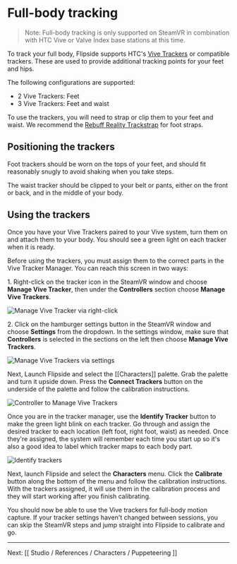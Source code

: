 # Full-body tracking

> Note: Full-body tracking is only supported on SteamVR in combination with HTC Vive or Valve Index base stations at this time.

To track your full body, Flipside supports HTC's [Vive Trackers](https://www.vive.com/us/vive-tracker) or compatible trackers.
These are used to provide additional tracking points for your feet and hips.

The following configurations are supported:

* 2 Vive Trackers: Feet
* 3 Vive Trackers: Feet and waist

To use the trackers, you will need to strap or clip them to your feet and waist.
We recommend the [Rebuff Reality Trackstrap](https://rebuffreality.com/products/trackstrap-trackbelt-plus-vivetracker-fullbodytracking)
for foot straps.

## Positioning the trackers

Foot trackers should be worn on the tops of your feet, and should fit reasonably snugly to
avoid shaking when you take steps.

The waist tracker should be clipped to your belt or pants, either on the front or back,
and in the middle of your body.

## Using the trackers

Once you have your Vive Trackers paired to your Vive system, turn them on and attach them
to your body. You should see a green light on each tracker when it is ready.

Before using the trackers, you must assign them to the correct parts in the Vive Tracker
Manager. You can reach this screen in two ways:

1\. Right-click on the tracker icon in the SteamVR window and choose **Manage Vive Tracker**,
then under the **Controllers** section choose **Manage Vive Trackers**.

![Manage Vive Tracker via right-click](https://www.flipsidexr.com/files/docs/screenshots/steamvr/Tracker.png)

2\. Click on the hamburger settings button in the SteamVR window and choose **Settings** from
the dropdown. In the settings window, make sure that **Controllers** is selected in the
sections on the left then choose **Manage Vive Trackers**.

![Manage Vive Trackers via settings](https://www.flipsidexr.com/files/docs/screenshots/steamvr/SteamVR.png)

Next, Launch Flipside and select the [[Characters]] palette. Grab the palette and turn it
upside down. Press the **Connect Trackers** button on the underside of the palette and
follow the calibration instructions.

![Controller to Manage Vive Trackers](https://www.flipsidexr.com/files/docs/screenshots/steamvr/Settings.png)

Once you are in the tracker manager, use the **Identify Tracker** button to make the green
light blink on each tracker. Go through and assign the desired tracker to each location
(left foot, right foot, waist) as needed. Once they're assigned, the system will remember
each time you start up so it's also a good idea to label which tracker maps to each body
part.

![Identify trackers](https://www.flipsidexr.com/files/docs/screenshots/steamvr/TrackerSettings.png)

Next, launch Flipside and select the **Characters** menu. Click the **Calibrate**
button along the bottom of the menu and follow the calibration instructions. With the trackers
assigned, it will use them in the calibration process and they will start working after you
finish calibrating.

You should now be able to use the Vive trackers for full-body motion capture. If your
tracker settings haven't changed between sessions, you can skip the SteamVR steps and jump
straight into Flipside to calibrate and go.

---

Next: [[ Studio / References / Characters / Puppeteering ]]
